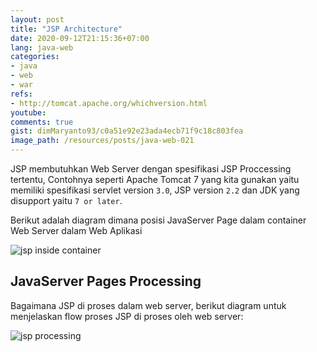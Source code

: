 ```yaml
---
layout: post
title: "JSP Architecture"
date: 2020-09-12T21:15:36+07:00
lang: java-web
categories:
- java
- web
- war
refs: 
- http://tomcat.apache.org/whichversion.html
youtube: 
comments: true
gist: dimMaryanto93/c0a51e92e23ada4ecb71f9c18c803fea
image_path: /resources/posts/java-web-021
---
```


JSP membutuhkan Web Server dengan spesifikasi JSP Proccessing tertentu, Contohnya seperti Apache Tomcat 7 yang kita gunakan yaitu memiliki spesifikasi servlet version `3.0`, JSP version `2.2` dan JDK yang disupport yaitu `7 or later`.

Berikut adalah diagram dimana posisi JavaServer Page dalam container Web Server dalam Web Aplikasi

![jsp inside container]({{site.baseurl}}{{page.image_path}}/java-web-deployment-env.jpg)

## JavaServer Pages Processing

Bagaimana JSP di proses dalam web server, berikut diagram untuk menjelaskan flow proses JSP di proses oleh web server:

![jsp processing]({{site.baseurl}}{{page.image_path}}/jsp-processing.jpg)